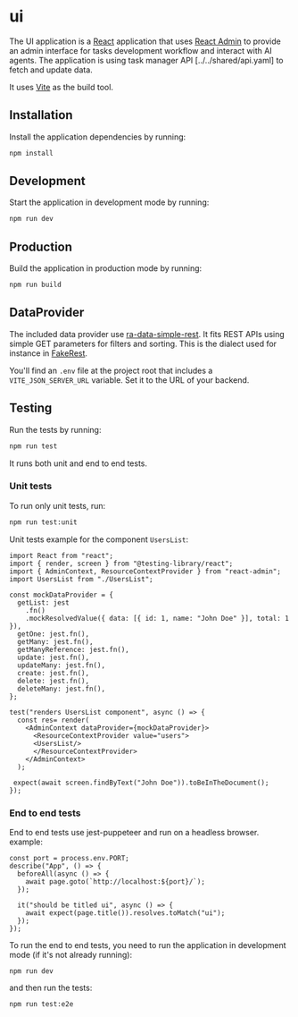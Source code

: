 # ui

The UI application is a [React](https://reactjs.org/) application that uses [React Admin](https://marmelab.com/react-admin/) to provide
an admin interface for tasks development workflow and interact with AI agents.
The application is using task manager API [../../shared/api.yaml] to fetch and update data.

It uses [Vite](https://vitejs.dev/) as the build tool.


## Installation

Install the application dependencies by running:

```sh
npm install
```

## Development

Start the application in development mode by running:

```sh
npm run dev
```

## Production

Build the application in production mode by running:

```sh
npm run build
```

## DataProvider

The included data provider use [ra-data-simple-rest](https://github.com/marmelab/react-admin/tree/master/packages/ra-data-simple-rest). It fits REST APIs using simple GET parameters for filters and sorting. This is the dialect used for instance in [FakeRest](https://github.com/marmelab/FakeRest).

You'll find an `.env` file at the project root that includes a `VITE_JSON_SERVER_URL` variable. Set it to the URL of your backend.

## Testing

Run the tests by running:

```sh
npm run test
```
It runs both unit and end to end tests.

### Unit tests
To run only unit tests, run:
```sh
npm run test:unit
```

Unit tests example for the component `UsersList`: 
```tsx
import React from "react";
import { render, screen } from "@testing-library/react";
import { AdminContext, ResourceContextProvider } from "react-admin";
import UsersList from "./UsersList";

const mockDataProvider = {
  getList: jest
    .fn()
    .mockResolvedValue({ data: [{ id: 1, name: "John Doe" }], total: 1 }),
  getOne: jest.fn(),
  getMany: jest.fn(),
  getManyReference: jest.fn(),
  update: jest.fn(),
  updateMany: jest.fn(),
  create: jest.fn(),
  delete: jest.fn(),
  deleteMany: jest.fn(),
};

test("renders UsersList component", async () => {
  const res= render(
    <AdminContext dataProvider={mockDataProvider}>
      <ResourceContextProvider value="users">
      <UsersList/>
      </ResourceContextProvider>
    </AdminContext>
  );

 expect(await screen.findByText("John Doe")).toBeInTheDocument();
});
```

### End to end tests
End to end tests use jest-puppeteer and run on a headless browser. 
example: 
```tsx
const port = process.env.PORT;
describe("App", () => {
  beforeAll(async () => {
    await page.goto(`http://localhost:${port}/`);
  });

  it("should be titled ui", async () => {
    await expect(page.title()).resolves.toMatch("ui");
  });
});
```
To run the end to end tests, you need to run the application in development mode (if it's not already running):
```
npm run dev
```

and then run the tests:
```sh
npm run test:e2e
```
